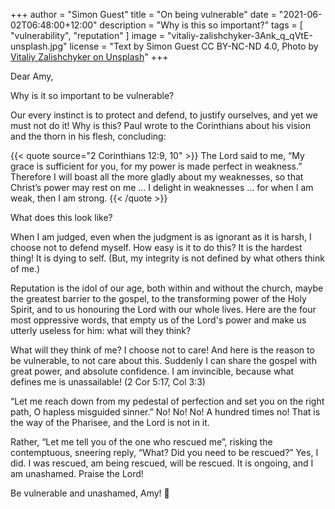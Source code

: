 +++
author = "Simon Guest"
title = "On being vulnerable"
date = "2021-06-02T06:48:00+12:00"
description = "Why is this so important?"
tags = [ "vulnerability", "reputation" ]
image = "vitaliy-zalishchyker-3Ank_q_qVtE-unsplash.jpg"
license = "Text by Simon Guest CC BY-NC-ND 4.0, Photo by [Vitaliy Zalishchyker on Unsplash](https://unsplash.com/photos/3Ank_q_qVtE)"
+++

Dear Amy,

Why is it so important to be vulnerable?

Our every instinct is to protect and defend, to justify ourselves, and yet we must not do it!  Why is this?  Paul wrote to the Corinthians about his vision and the thorn in his flesh, concluding:

{{< quote source="2 Corinthians 12:9, 10" >}}
The Lord said to me, “My grace is sufficient for you, for my power is made perfect in weakness.” Therefore I will boast all the more gladly about my weaknesses, so that Christ’s power may rest on me ... I delight in weaknesses ... for when I am weak, then I am strong.
{{< /quote >}}

What does this look like?

When I am judged, even when the judgment is as ignorant as it is harsh, I choose not to defend myself. How easy is it to do this? It is the hardest thing! It is dying to self. (But, my integrity is not defined by what others think of me.)

Reputation is the idol of our age, both within and without the church, maybe the greatest barrier to the gospel, to the transforming power of the Holy Spirit, and to us honouring the Lord with our whole lives. Here are the four most oppressive words, that empty us of the Lord's power and make us utterly useless for him: what will they think?

What will they think of me? I choose not to care! And here is the reason to be vulnerable, to not care about this. Suddenly I can share the gospel with great power, and absolute confidence. I am invincible, because what defines me is unassailable! (2 Cor 5:17, Col 3:3)

“Let me reach down from my pedestal of perfection and set you on the right path, O hapless misguided sinner.” No! No! No! A hundred times no! That is the way of the Pharisee, and the Lord is not in it.

Rather, “Let me tell you of the one who rescued me”, risking the contemptuous, sneering reply, “What? Did you need to be rescued?” Yes, I did. I was rescued, am being rescued, will be rescued. It is ongoing, and I am unashamed. Praise the Lord!

Be vulnerable and unashamed, Amy! 🙏
